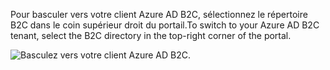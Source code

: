 <span data-ttu-id="aead7-101">Pour basculer vers votre client Azure AD B2C, sélectionnez le répertoire B2C dans le coin supérieur droit du portail.</span><span class="sxs-lookup"><span data-stu-id="aead7-101">To switch to your Azure AD B2C tenant, select the B2C directory in the top-right corner of the portal.</span></span>

![Basculez vers votre client Azure AD B2C.](./media/active-directory-b2c-switch-b2c-tenant/switch-to-b2c-tenant.png)